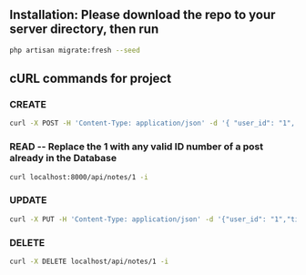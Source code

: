 
## Installation: Please download the repo to your server directory, then run

```bash
php artisan migrate:fresh --seed
```

## cURL commands for project

### CREATE ###
```bash
curl -X POST -H 'Content-Type: application/json' -d '{ "user_id": "1", "title" : "test title", "note": "test note"}' localhost/api/notes -i
```

### READ -- Replace the 1 with any valid ID number of a post already in the Database ###
```bash
curl localhost:8000/api/notes/1 -i
````

### UPDATE ###
```bash
curl -X PUT -H 'Content-Type: application/json' -d '{"user_id": "1","title": "Change my title","note" : "Updated Note"}' localhost/api/notes/1 -i
```

### DELETE ###
```bash
curl -X DELETE localhost/api/notes/1 -i
```